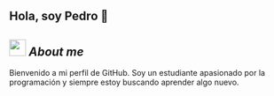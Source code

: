 ##     Hola, soy Pedro 👋

## <img src="https://media.giphy.com/media/ObNTw8Uzwy6KQ/giphy.gif" width="30px">&nbsp;***About me***
Bienvenido a mi perfil de GitHub. Soy un estudiante apasionado por la programación y siempre estoy buscando aprender algo nuevo.

<!--
**PedrusKnight/PedrusKnight** is a ✨ _special_ ✨ repository because its `README.md` (this file) appears on your GitHub profile.

Here are some ideas to get you started:

- 🔭 I’m currently working on ...
- 🌱 I’m currently learning ...
- 👯 I’m looking to collaborate on ...
- 🤔 I’m looking for help with ...
- 💬 Ask me about ...
- 📫 How to reach me: ...
- 😄 Pronouns: ...
- ⚡ Fun fact: ...
-->

